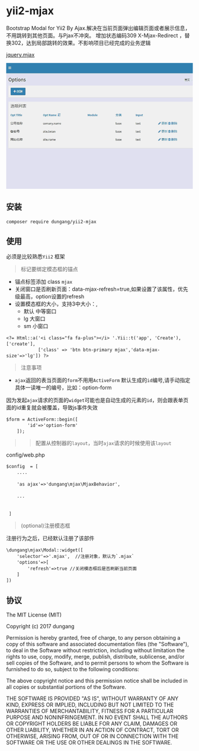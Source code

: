 # yii2-mjax

Bootstrap Modal for Yii2 By Ajax.解决在当前页面弹出编辑页面或者展示信息，不用跳转到其他页面。与Pjax不冲突。
增加状态编码309 X-Mjax-Redirect ，替换302，达到局部跳转的效果。不影响项目已经完成的业务逻辑

[jquery.mjax](https://github.com/dungang/jquery.mjax)


![模态框](images/mjax.gif)

## 安装

```
composer require dungang/yii2-mjax
```

## 使用

必须是比较熟悉`Yii2` 框架


> 标记要绑定模态框的锚点

* 锚点标签添加 class `mjax`
* 关闭窗口是否刷新页面：data-mjax-refresh=true,如果设置了该属性，优先级最高，option设置的refresh
* 设置模态框的大小，支持3中大小：,
    - 默认 中等窗口
    - lg   大窗口
    - sm   小窗口

```
<?= Html::a('<i class="fa fa-plus"></i> '.Yii::t('app', 'Create'), ['create'],
            ['class' => 'btn btn-primary mjax','data-mjax-size'=>'lg']) ?>
```



> 注意事项

- `ajax`返回的表当页面的`form`不用用`ActiveForm` 默认生成的`id`编号,请手动指定具体一读唯一的编号，比如：option-form

因为发起`ajax`请求的页面的`widget`可能也是自动生成的元素的`id`，则会跟表单页面的id重复就会被覆盖，导致js事件失效

```
$form = ActiveForm::begin([
        'id'=>'option-form'
    ]); 
```



>> 配置从控制器的`layout`，当时`ajax`请求的时候使用该`layout`

config/web.php

```
$config  = [
    ....
    
    'as ajax'=>'dungang\mjax\MjaxBehavior',
    
    ...
    
 
 ]
```

> (optional)注册模态框

注册行为之后，已经默认注册了该部件

```
\dungang\mjax\Modal::widget([
    'selector'=>'.mjax',  //注册对象，默认为`.mjax`
    'options'=>[
        'refresh'=>true //关闭模态框后是否刷新当前页面
    ]
])
```

## 协议

The MIT License (MIT)

Copyright (c) 2017 dungang

Permission is hereby granted, free of charge, to any person obtaining a copy of
this software and associated documentation files (the "Software"), to deal in
the Software without restriction, including without limitation the rights to
use, copy, modify, merge, publish, distribute, sublicense, and/or sell copies of
the Software, and to permit persons to whom the Software is furnished to do so,
subject to the following conditions:

The above copyright notice and this permission notice shall be included in all
copies or substantial portions of the Software.

THE SOFTWARE IS PROVIDED "AS IS", WITHOUT WARRANTY OF ANY KIND, EXPRESS OR
IMPLIED, INCLUDING BUT NOT LIMITED TO THE WARRANTIES OF MERCHANTABILITY, FITNESS
FOR A PARTICULAR PURPOSE AND NONINFRINGEMENT. IN NO EVENT SHALL THE AUTHORS OR
COPYRIGHT HOLDERS BE LIABLE FOR ANY CLAIM, DAMAGES OR OTHER LIABILITY, WHETHER
IN AN ACTION OF CONTRACT, TORT OR OTHERWISE, ARISING FROM, OUT OF OR IN
CONNECTION WITH THE SOFTWARE OR THE USE OR OTHER DEALINGS IN THE SOFTWARE.
